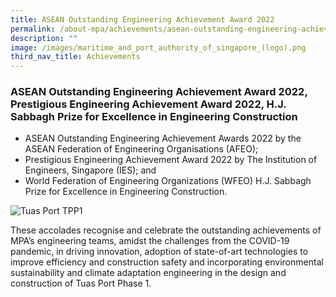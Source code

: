 ```yaml
---
title: ASEAN Outstanding Engineering Achievement Award 2022
permalink: /about-mpa/achievements/asean-outstanding-engineering-achievement-award-2022/
description: ""
image: /images/maritime_and_port_authority_of_singapore_(logo).png
third_nav_title: Achievements
---
```

### ASEAN Outstanding Engineering Achievement Award 2022, Prestigious Engineering Achievement Award 2022, H.J. Sabbagh Prize for Excellence in Engineering Construction

*   ASEAN Outstanding Engineering Achievement Awards 2022 by the ASEAN Federation of Engineering Organisations (AFEO);
*   Prestigious Engineering Achievement Award 2022 by The Institution of Engineers, Singapore (IES); and
*   World Federation of Engineering Organizations (WFEO) H.J. Sabbagh Prize for Excellence in Engineering Construction.

![Tuas Port TPP1](https://www.mpa.gov.sg/images/mpalibraries/mpa-library/media-centre/awards/tuas-port-tpp1.jpg?sfvrsn=b13045d3_1&MaxWidth=1100&MaxHeight=450&ScaleUp=false&Quality=High&Method=ResizeFitToAreaArguments&Signature=FE630E320D901AC5255009426C02C6C3C20BE552 "Tuas Port TPP1")

These accolades recognise and celebrate the outstanding achievements of MPA’s engineering teams, amidst the challenges from the COVID-19 pandemic, in driving innovation, adoption of state-of-art technologies to improve efficiency and construction safety and incorporating environmental sustainability and climate adaptation engineering in the design and construction of Tuas Port Phase 1.  